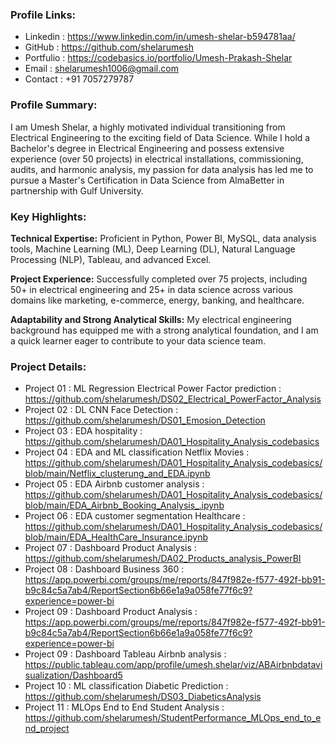 ### Profile Links: 
- Linkedin : https://www.linkedin.com/in/umesh-shelar-b594781aa/
- GitHub : https://github.com/shelarumesh
- Portfulio : https://codebasics.io/portfolio/Umesh-Prakash-Shelar
- Email : shelarumesh1006@gmail.com
- Contact : +91 7057279787

### Profile Summary:

I am Umesh Shelar, a highly motivated individual transitioning from Electrical Engineering to the exciting field of Data Science.  While I hold a Bachelor's degree in Electrical Engineering and possess extensive experience (over 50 projects) in electrical installations, commissioning, audits, and harmonic analysis, my passion for data analysis has led me to pursue a Master's Certification in Data Science from AlmaBetter in partnership with Gulf University.

### Key Highlights:

**Technical Expertise:** Proficient in Python, Power BI, MySQL, data analysis tools, Machine Learning (ML), Deep Learning (DL), Natural Language Processing (NLP), Tableau, and advanced Excel.

**Project Experience:** Successfully completed over 75 projects, including 50+ in electrical engineering and 25+ in data science across various domains like marketing, e-commerce, energy, banking, and healthcare.

**Adaptability and Strong Analytical Skills:** My electrical engineering background has equipped me with a strong analytical foundation, and I am a quick learner eager to contribute to your data science team.

### Project Details: 
- Project 01 : ML Regression Electrical Power Factor prediction : https://github.com/shelarumesh/DS02_Electrical_PowerFactor_Analysis
- Project 02 : DL CNN Face Detection : https://github.com/shelarumesh/DS01_Emosion_Detection
- Project 03 : EDA hospitality : https://github.com/shelarumesh/DA01_Hospitality_Analysis_codebasics
- Project 04 : EDA and ML classification Netflix Movies : https://github.com/shelarumesh/DA01_Hospitality_Analysis_codebasics/blob/main/Netflix_clusterung_and_EDA.ipynb
- Project 05 : EDA Airbnb customer analysis :  https://github.com/shelarumesh/DA01_Hospitality_Analysis_codebasics/blob/main/EDA_Airbnb_Booking_Analysis_.ipynb
- Project 06 : EDA customer segmentation Healthcare : https://github.com/shelarumesh/DA01_Hospitality_Analysis_codebasics/blob/main/EDA_HealthCare_Insurance.ipynb
- Project 07 : Dashboard Product Analysis : https://github.com/shelarumesh/DA02_Products_analysis_PowerBI
- Project 08 : Dashboard Business 360 : https://app.powerbi.com/groups/me/reports/847f982e-f577-492f-bb91-b9c84c5a7ab4/ReportSection6b66e1a9a058fe77f6c9?experience=power-bi
- Project 09 : Dashboard Product Analysis : https://app.powerbi.com/groups/me/reports/847f982e-f577-492f-bb91-b9c84c5a7ab4/ReportSection6b66e1a9a058fe77f6c9?experience=power-bi
- Project 09 : Dashboard Tableau Airbnb analysis : https://public.tableau.com/app/profile/umesh.shelar/viz/ABAirbnbdatavisualization/Dashboard5
- Project 10 : ML classification Diabetic Prediction : https://github.com/shelarumesh/DS03_DiabeticsAnalysis
- Project 11 : MLOps End to End Student Analysis : https://github.com/shelarumesh/StudentPerformance_MLOps_end_to_end_project


